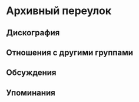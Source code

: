 # Архивный переулок



## Дискография


## Отношения с другими группами


## Обсуждения


## Упоминания

